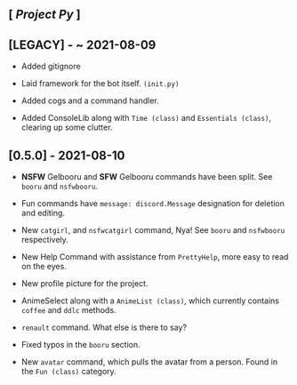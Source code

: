 ## [ *Project Py* ]

## [LEGACY] - ~ 2021-08-09

- Added gitignore
  
- Laid framework for the bot itself. `(init.py)`

- Added cogs and a command handler.

- Added ConsoleLib along with `Time (class)` and `Essentials (class)`, clearing up some clutter.

## [0.5.0] - 2021-08-10

- **NSFW** Gelbooru and **SFW** Gelbooru commands have been split. See `booru` and `nsfwbooru`.
  
- Fun commands have `message: discord.Message` designation for deletion and editing.
  
- New `catgirl`, and `nsfwcatgirl` command, Nya! See `booru` and `nsfwbooru` respectively.
  
- New Help Command with assistance from `PrettyHelp`, more easy to read on the eyes.
  
- New profile picture for the project.
  
- AnimeSelect along with a `AnimeList (class)`, which currently contains `coffee` and `ddlc` methods.
  
- `renault` command. What else is there to say?
  
- Fixed typos in the `booru` section.
  
- New `avatar` command, which pulls the avatar from a person. Found in the `Fun (class)` category.
